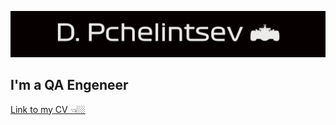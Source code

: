 ![header](https://github.com/rfqafhbr/rfqafhbr/blob/main/assets/Header.png) 

## I'm a QA Engeneer

[Link to my CV 👈🏼](https://cloud.mail.ru/public/dwAg/FJry6xrQB)
